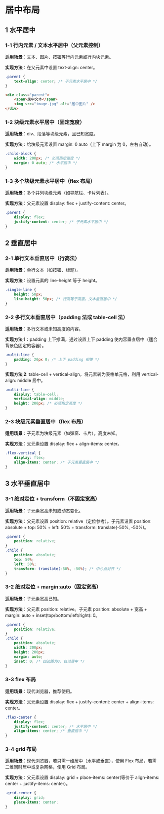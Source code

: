 # 居中布局

## 1 水平居中

### 1-1 行内元素 / 文本水平居中（父元素控制）

**适用场景**：文本、图片、按钮等行内元素或行内块元素。

**实现方法**：在父元素中设置 text-align: center。

```css
.parent {
	text-align: center; /* 子元素水平居中 */
}
```

```html
<div class="parent">
	<span>居中文本</span>
	<img src="image.jpg" alt="居中图片" />
</div>
```

### 1-2 块级元素水平居中（固定宽度）

**适用场景**：div、段落等块级元素，且已知宽度。

**实现方法**：给块级元素设置 margin: 0 auto（上下 margin 为 0，左右自动）。

```css
.child-block {
	width: 200px; /* 必须指定宽度 */
	margin: 0 auto; /* 水平居中 */
}
```

### 1-3 多个块级元素水平居中（flex 布局）

**适用场景**：多个并列块级元素（如导航栏、卡片列表）。

**实现方法**：父元素设置 display: flex + justify-content: center。

```css
.parent {
	display: flex;
	justify-content: center; /* 子元素水平居中 */
}
```

## 2 垂直居中

### 2-1 单行文本垂直居中（行高法）

**适用场景**：单行文本（如按钮、标题）。

**实现方法**：设置元素的 line-height 等于 height。

```css
.single-line {
	height: 50px;
	line-height: 50px; /* 行高等于高度，文本垂直居中 */
}
```

### 2-2 多行文本垂直居中（padding 法或 table-cell 法）

**适用场景**：多行文本或未知高度的内容。

**实现方法 1**：padding 上下撑满，通过设置上下 padding 使内容垂直居中（适合背景色固定的容器）。

```css
.multi-line {
	padding: 20px 0; /* 上下 padding 相等 */
}
```

**实现方法 2**: table-cell + vertical-align，将元素转为表格单元格，利用 vertical-align: middle 居中。

```css
.multi-line {
	display: table-cell;
	vertical-align: middle;
	height: 200px; /* 必须指定高度 */
}
```

### 2-3 块级元素垂直居中（flex 布局）

**适用场景**：子元素为块级元素（如弹窗、卡片），高度未知。

**实现方法**：父元素设置 display: flex + align-items: center。

```css
.flex-vertical {
	display: flex;
	align-items: center; /* 子元素垂直居中 */
}
```

## 3 水平垂直居中

### 3-1 绝对定位 + transform（不固定宽高）

**适用场景**：子元素宽高未知或动态变化。

**实现方法**：父元素设置 position: relative（定位参考）。子元素设置 position: absolute + top: 50% + left: 50% + transform: translate(-50%, -50%)。

```css
.parent {
	position: relative;
}
.child {
	position: absolute;
	top: 50%;
	left: 50%;
	transform: translate(-50%, -50%); /* 中心点对齐 */
}
```

### 3-2 绝对定位 + margin:auto（固定宽高）

**适用场景**：子元素宽高已知。

**实现方法**：父元素 position: relative。子元素 position: absolute + 宽高 + margin: auto + inset(top/bottom/left/right): 0。

```css
.parent {
	position: relative;
}
.child {
	position: absolute;
	width: 200px;
	height: 200px;
	margin: auto;
	inset: 0; /* 四边距为0，自动居中 */
}
```

### 3-3 flex 布局

**适用场景**：现代浏览器，推荐使用。

**实现方法**：父元素设置 display: flex + justify-content: center + align-items: center。

```css
.flex-center {
	display: flex;
	justify-content: center; /* 水平居中 */
	align-items: center; /* 垂直居中 */
}
```

### 3-4 grid 布局

**适用场景**：现代浏览器，若只需一维居中（水平或垂直），使用 Flex 布局，若需二维同时居中或复杂网格，使用 Grid 布局。

**实现方法**：父元素设置 display: grid + place-items: center(等价于 align-items: center + justify-items: center)。

```css
.grid-center {
	display: grid;
	place-items: center;
}
```
